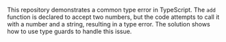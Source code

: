 This repository demonstrates a common type error in TypeScript. The `add` function is declared to accept two numbers, but the code attempts to call it with a number and a string, resulting in a type error. The solution shows how to use type guards to handle this issue.